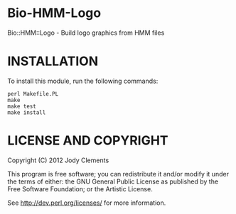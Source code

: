 Bio-HMM-Logo
============

Bio::HMM::Logo - Build logo graphics from HMM files

INSTALLATION
============

To install this module, run the following commands:

	perl Makefile.PL
	make
	make test
	make install


LICENSE AND COPYRIGHT
=====================


Copyright (C) 2012 Jody Clements

This program is free software; you can redistribute it and/or modify it
under the terms of either: the GNU General Public License as published
by the Free Software Foundation; or the Artistic License.

See http://dev.perl.org/licenses/ for more information.

